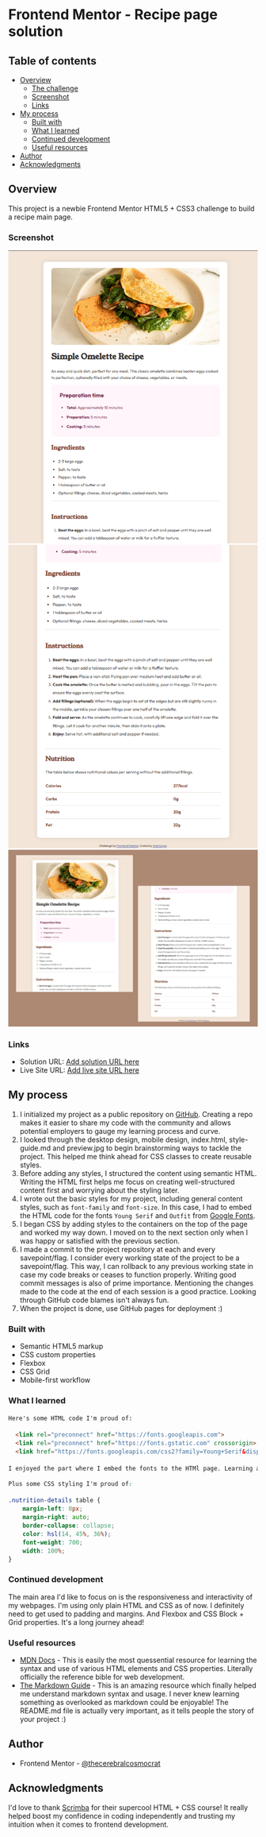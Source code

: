 # Frontend Mentor - Recipe page solution

## Table of contents

- [Overview](#overview)
  - [The challenge](#the-challenge)
  - [Screenshot](#screenshot)
  - [Links](#links)
- [My process](#my-process)
  - [Built with](#built-with)
  - [What I learned](#what-i-learned)
  - [Continued development](#continued-development)
  - [Useful resources](#useful-resources)
- [Author](#author)
- [Acknowledgments](#acknowledgments)


## Overview

This project is a newbie Frontend Mentor HTML5 + CSS3 challenge to build a recipe main page. 

### Screenshot

![](./assets/images/recipe-page-main-1.png)
![](./assets/images/recipe-page-main-2.png)
![](./assets/images/simple-recipe-main-page.jpg)

### Links

- Solution URL: [Add solution URL here](https://your-solution-url.com)
- Live Site URL: [Add live site URL here](https://your-live-site-url.com)

## My process

1. I initialized my project as a public repository on [GitHub](https://github.com). Creating a repo makes it easier to share my code with the community and allows potential employers to gauge my learning process and curve.
2. I looked through the desktop design, mobile design, index.html, style-guide.md and preview.jpg to begin brainstorming ways to tackle the project. This helped me think ahead for CSS classes to create reusable styles. 
3. Before adding any styles, I structured the content using semantic HTML. Writing the HTML first helps me focus on creating well-structured content first and worrying about the styling later. 
4. I wrote out the basic styles for my project, including general content styles, such as `font-family` and `font-size`. In this case, I had to embed the HTML code for the fonts `Young Serif` and `Outfit` from [Google Fonts](https://fonts.google.com/).
5. I began CSS by adding styles to the containers on the top of the page and worked my way down. I moved on to the next section only when I was happy or satisfied with the previous section. 
6. I made a commit to the project repository at each and every savepoint/flag. I consider every working state of the project to be a savepoint/flag. This way, I can rollback to any previous working state in case my code breaks or ceases to function properly. Writing good commit messages is also of prime importance. Mentioning the changes made to the code at the end of each session is a good practice. Looking through GitHub code blames isn't always fun. 
7. When the project is done, use GitHub pages for deployment :)

### Built with

- Semantic HTML5 markup
- CSS custom properties
- Flexbox
- CSS Grid
- Mobile-first workflow

### What I learned

```html
Here's some HTML code I'm proud of:

  <link rel="preconnect" href="https://fonts.googleapis.com">
  <link rel="preconnect" href="https://fonts.gstatic.com" crossorigin>
  <link href="https://fonts.googleapis.com/css2?family=Young+Serif&display=swap" rel="stylesheet"> 
  
I enjoyed the part where I embed the fonts to the HTMl page. Learning about preconnect was also cool.
```
```css
Plus some CSS styling I'm proud of:

.nutrition-details table {
    margin-left: 0px;
    margin-right: auto;
    border-collapse: collapse;
    color: hsl(14, 45%, 36%);
    font-weight: 700;
    width: 100%;
}
```

### Continued development

The main area I'd like to focus on is the responsiveness and interactivity of my webpages. I'm using only plain HTML and CSS as of now. I definitely need to get used to padding and margins. And Flexbox and CSS Block + Grid properties. It's a long journey ahead!

### Useful resources

- [MDN Docs](https://developer.mozilla.org/en-US/) - This is easily the most quessential resource for learning the syntax and use of various HTML elements and CSS properties. Literally officially the reference bible for web development. 
- [The Markdown Guide](https://www.markdownguide.org/) - This is an amazing resource which finally helped me understand markdown syntax and usage. I never knew learning something as overlooked as markdown could be enjoyable! The README.md file is actually very important, as it tells people the story of your project :)

## Author

- Frontend Mentor - [@thecerebralcosmocrat](https://www.frontendmentor.io/profile/thecerebralcosmocrat)

## Acknowledgments

I'd love to thank [Scrimba](https://scrimba.com) for their supercool HTML + CSS course! It really helped boost my confidence in coding independently and trusting my intuition when it comes to frontend development. 
